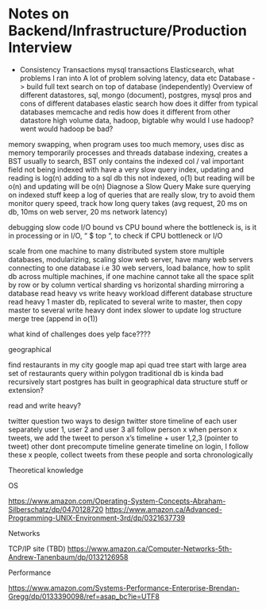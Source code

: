 # Notes on Backend/Infrastructure/Production Interview

- Consistency
Transactions
mysql transactions
Elasticsearch, what problems I ran into
A lot of problem solving latency, data etc
Database -> build full text search on top of database (independently)
Overview of different datastores, sql, mongo (document), postgres, mysql
pros and cons of different databases
elastic search how does it differ from typical databases
memcache and redis how does it different from other datastore
high volume data, hadoop, bigtable
why would I use hadoop? went would hadoop be bad?

memory swapping, when program uses too much memory, uses disc as memory temporarily
processes and threads
database indexing, creates a BST usually to search, BST only contains the indexed col / val
important field not being indexed with have a very slow query
index, updating and reading is log(n)
adding to a sql db this not indexed, o(1) but reading will be o(n) and updating will be o(n)
Diagnose a Slow Query
Make sure querying on indexed stuff
keep a log of queries that are really slow, try to avoid them
monitor query speed, track how long query takes (avg request, 20 ms on db, 10ms on web server, 20 ms network latency)



debugging slow code
I/O bound vs CPU bound
where the bottleneck is, is it in processing or in I/O, “ $ top “, to check if CPU bottleneck or I/O


scale from one machine to many
distributed system
store multiple databases, modularizing, scaling
slow web server, have many web servers connecting to one database
i.e 30 web servers, 
load balance, 
how to split db across multiple machines, if one machine cannot take all the space
split by row or by column
vertical sharding vs horizontal sharding
mirroring a database
read heavy vs write heavy workload
different database structure
read heavy
1 master db, replicated to several
write to master, then copy master to several
write heavy
dont index slower to update
log structure merge tree (append in o(1))

what kind of challenges does yelp face????

geographical

find restaurants in my city
	google map api
	quad tree
		start with large area
		set of restaurants
		query within polygon
		traditional db is kinda bad
		recursively start
		postgres has built in geographical data structure stuff or extension?	


read and write heavy?

twitter question
	two ways to design twitter
		store timeline of each user separately
		user 1, user 2 and user 3 all follow person x
		when person x tweets, we add the tweet to person x’s timeline + user 1,2,3  			(pointer to tweet)
		other
		dont precompute timeline
		generate timeline on login, I follow these x people, collect tweets from these 			people and sorta chronologically
		




Theoretical knowledge

OS

https://www.amazon.com/Operating-System-Concepts-Abraham-Silberschatz/dp/0470128720
https://www.amazon.ca/Advanced-Programming-UNIX-Environment-3rd/dp/0321637739

Networks

TCP/IP site (TBD)
https://www.amazon.ca/Computer-Networks-5th-Andrew-Tanenbaum/dp/0132126958

Performance

https://www.amazon.com/Systems-Performance-Enterprise-Brendan-Gregg/dp/0133390098/ref=asap_bc?ie=UTF8
